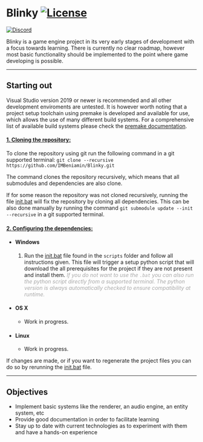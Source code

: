 # Blinky [![License](https://img.shields.io/github/license/IMBeniamin/Blinky.svg)](https://github.com/IMBeniamin/Blinky/blob/main/LICENSE)
[![Discord](https://img.shields.io/badge/RxCord%20Server--blue.svg?style=social&logo=Discord)](https://discord.gg/yv4VnZT)

Blinky is a game engine project in its very early stages of development with a focus towards learning.
There is currently no clear roadmap, however most basic functionality should be implemented to the point where game developing is possible.

***

## Starting out
Visual Studio version 2019 or newer is recommended and all other development enviroments are untested. It is however worth noting that a project setup toolchain using premake is developed and available for use, which allows the use of many different build systems.
For a comprehensive list of available build systems please check the [premake documentation](https://premake.github.io/docs/Using-Premake).

#### <ins>**1. Cloning the repository:**</ins>

To clone the repository using git run the following command in a git supported terminal:
`git clone --recursive https://github.com/IMBeniamin/Blinky.git`

The command clones the repository recursively, which means that all submodules and dependencies are also clone.

If for some reason the repository was not cloned recursively, running the file [init.bat](https://github.com/IMBeniamin/Blinky/blob/main/scripts/Windows/init.bat) will fix the repository by cloning all dependencies. This can be also done manually by running the command `git submodule update --init --recursive` in a git supported terminal.

#### <ins>**2. Configuring the dependencies:**</ins>
- #### Windows
  1. Run the [init.bat](https://github.com/IMBeniamin/Blinky/blob/main/scripts/Windows/init.bat) file found in the `scripts` folder and follow all instructions given. This file will trigger a setup python script that will download the all prerequisites for the project if they are not present and install them.
        *<span style="color:darkgray">If you do not want to use the `.bat` you can also run the python script directly from a supported terminal. The python version is always automatically checked to ensure compatibility at runtime.</span>*

- #### OS X
  - Work in progress.

- #### Linux
  - Work in progress.

If changes are made, or if you want to regenerate the project files you can do so by rerunning the [init.bat](https://github.com/IMBeniamin/Blinky/blob/main/scripts/Windows/init.bat) file.

***

## Objectives
- Implement basic systems like the renderer, an audio engine, an entity system, etc
- Provide good documentation in order to facilitate learning
- Stay up to date with current technologies as to experiment with them and have a hands-on experience
